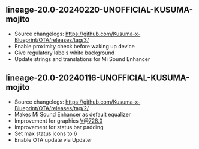 ## lineage-20.0-20240220-UNOFFICIAL-KUSUMA-mojito

- Source changelogs: https://github.com/Kusuma-x-Blueprint/OTA/releases/tag/3/
- Enable proximity check before waking up device
- Give regulatory labels white background
- Update strings and translations for Mi Sound Enhancer

## lineage-20.0-20240116-UNOFFICIAL-KUSUMA-mojito

- Source changelogs: https://github.com/Kusuma-x-Blueprint/OTA/releases/tag/2/
- Makes Mi Sound Enhancer as default equalizer
- Improvement for graphics V@728.0
- Improvement for status bar padding
- Set max status icons to 6
- Enable OTA update via Updater
